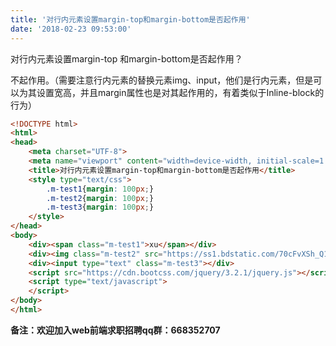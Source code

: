 ```yaml
---
title: '对行内元素设置margin-top和margin-bottom是否起作用'
date: '2018-02-23 09:53:00'
---   
```

对行内元素设置margin-top 和margin-bottom是否起作用？

不起作用。（需要注意行内元素的替换元素img、input，他们是行内元素，但是可以为其设置宽高，并且margin属性也是对其起作用的，有着类似于Inline-block的行为）

```html
<!DOCTYPE html>          
<html>          
<head>          
    <meta charset="UTF-8">      
    <meta name="viewport" content="width=device-width, initial-scale=1.0, minimum-scale=1.0, maximum-scale=1.0, user-scalable=no">    
    <title>对行内元素设置margin-top和margin-bottom是否起作用</title>        
    <style type="text/css">  
        .m-test1{margin: 100px;}
        .m-test2{margin: 100px;}
        .m-test3{margin: 100px;}
    </style>        
</head>          
<body>  
    <div><span class="m-test1">xu</span></div>
    <div><img class="m-test2" src="https://ss1.bdstatic.com/70cFvXSh_Q1YnxGkpoWK1HF6hhy/it/u=3240464600,3985442193&fm=27&gp=0.jpg"></div>
    <div><input type="text" class="m-test3"></div>
    <script src="https://cdn.bootcss.com/jquery/3.2.1/jquery.js"></script>   
    <script type="text/javascript">
    </script>
</body>          
</html>
```
****备注**：欢迎加入web前端求职招聘qq群：**668352707****